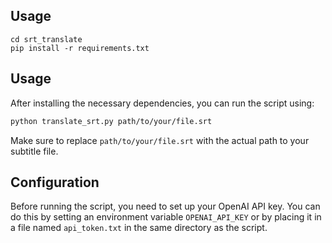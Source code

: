 
## Usage
```
cd srt_translate
pip install -r requirements.txt
```

## Usage

After installing the necessary dependencies, you can run the script using:

```bash
python translate_srt.py path/to/your/file.srt
```

Make sure to replace `path/to/your/file.srt` with the actual path to your subtitle file.

## Configuration

Before running the script, you need to set up your OpenAI API key. You can do this by setting an environment variable `OPENAI_API_KEY` or by placing it in a file named `api_token.txt` in the same directory as the script.


